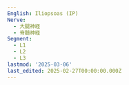 ```yaml
---
English: Iliopsoas (IP)
Nerve:
  - 大腿神経
  - 脊髄神経
Segment:
  - L1
  - L2
  - L3
lastmod: '2025-03-06'
last_edited: 2025-02-27T00:00:00.000Z
---
```



